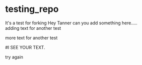 # testing_repo
It's a test for forking
Hey Tanner can you add something here.....  
adding text for another test

more text for another test


#I SEE YOUR TEXT. 

try again
